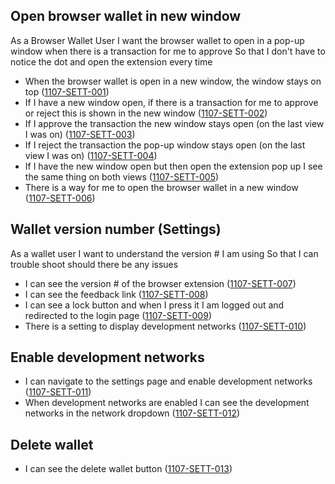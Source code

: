 ## Open browser wallet in new window

As a Browser Wallet User I want the browser wallet to open in a pop-up window when there is a transaction for me to approve So that I don't have to notice the dot and open the extension every time

- When the browser wallet is open in a new window, the window stays on top (<a name="1107-SETT-001" href="#1107-SETT-001">1107-SETT-001</a>)
- If I have a new window open, if there is a transaction for me to approve or reject this is shown in the new window (<a name="1107-SETT-002" href="#1107-SETT-002">1107-SETT-002</a>)
- If I approve the transaction the new window stays open (on the last view I was on) (<a name="1107-SETT-003" href="#1107-SETT-003">1107-SETT-003</a>)
- If I reject the transaction the pop-up window stays open (on the last view I was on) (<a name="1107-SETT-004" href="#1107-SETT-004">1107-SETT-004</a>)
- If I have the new window open but then open the extension pop up I see the same thing on both views (<a name="1107-SETT-005" href="#1107-SETT-005">1107-SETT-005</a>)
- There is a way for me to open the browser wallet in a new window (<a name="1107-SETT-006" href="#1107-SETT-006">1107-SETT-006</a>)

## Wallet version number (Settings)

As a wallet user I want to understand the version # I am using So that I can trouble shoot should there be any issues

- I can see the version # of the browser extension (<a name="1107-SETT-007" href="#1107-SETT-007">1107-SETT-007</a>)
- I can see the feedback link (<a name="1107-SETT-008" href="#1107-SETT-008">1107-SETT-008</a>)
- I can see a lock button and when I press it I am logged out and redirected to the login page (<a name="1107-SETT-009" href="#1107-SETT-009">1107-SETT-009</a>)
- There is a setting to display development networks (<a name="1107-SETT-010" href="#1107-SETT-010">1107-SETT-010</a>)

## Enable development networks

- I can navigate to the settings page and enable development networks (<a name="1107-SETT-011" href="#1107-SETT-011">1107-SETT-011</a>)
- When development networks are enabled I can see the development networks in the network dropdown (<a name="1107-SETT-012" href="#1107-SETT-012">1107-SETT-012</a>)

## Delete wallet

- I can see the delete wallet button (<a name="1107-SETT-013" href="#1107-SETT-013">1107-SETT-013</a>)
